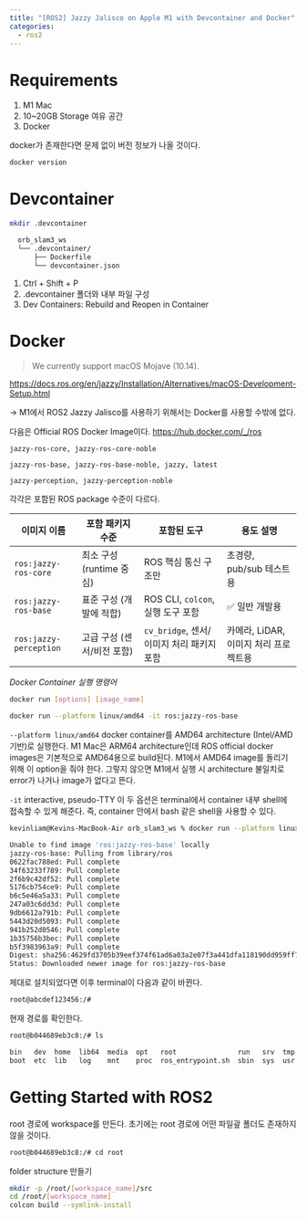 ```yaml
---
title: "[ROS2] Jazzy Jalisco on Apple M1 with Devcontainer and Docker"
categories: 
  - ros2
---
```

# Requirements

1. M1 Mac
2. 10~20GB Storage 여유 공간
3. Docker

docker가 존재한다면 문제 없이 버전 정보가 나올 것이다.

```bash
docker version
```

# Devcontainer

```bash
mkdir .devcontainer
```

```txt
  orb_slam3_ws
  └── .devcontainer/
      ├── Dockerfile
      └── devcontainer.json
```

1. Ctrl + Shift + P
2. .devcontainer 폴더와 내부 파일 구성
3. Dev Containers: Rebuild and Reopen in Container

# Docker

>We currently support macOS Mojave (10.14).

https://docs.ros.org/en/jazzy/Installation/Alternatives/macOS-Development-Setup.html

-> M1에서 ROS2 Jazzy Jalisco를 사용하기 위해서는 Docker를 사용할 수밖에 없다.

다음은 Official ROS Docker Image이다. https://hub.docker.com/_/ros

```
jazzy-ros-core, jazzy-ros-core-noble⁠

jazzy-ros-base, jazzy-ros-base-noble, jazzy, latest⁠

jazzy-perception, jazzy-perception-noble⁠
```

각각은 포함된 ROS package 수준이 다르다.

| 이미지 이름              | 포함 패키지 수준            | 포함된 도구                              | 용도 설명                          |
|--------------------------|-----------------------------|------------------------------------------|------------------------------------|
| `ros:jazzy-ros-core`     | 최소 구성 (runtime 중심)     | ROS 핵심 통신 구조만                     | 초경량, pub/sub 테스트용           |
| `ros:jazzy-ros-base`     | 표준 구성 (개발에 적합)      | ROS CLI, `colcon`, 실행 도구 포함        | ✅ 일반 개발용                     |
| `ros:jazzy-perception`   | 고급 구성 (센서/비전 포함)   | `cv_bridge`, 센서/이미지 처리 패키지 포함 | 카메라, LiDAR, 이미지 처리 프로젝트용 |

*Docker Container 실행 명령어*

```bash
docker run [options] [image_name]

docker run --platform linux/amd64 -it ros:jazzy-ros-base
```

`--platform linux/amd64` docker container를 AMD64 architecture (Intel/AMD 기반)로 실행한다. M1 Mac은 ARM64 architecture인데 ROS official docker images은 기본적으로 AMD64용으로 build된다. M1에서 AMD64 image를 돌리기 위해 이 option을 줘야 한다. 그렇지 않으면 M1에서 실행 시 architecture 불일치로 error가 나거나 image가 없다고 뜬다.

`-it` interactive, pseudo-TTY 이 두 옵션은 terminal에서 container 내부 shell에 접속할 수 있게 해준다. 즉, container 안에서 bash 같은 shell을 사용할 수 있다.

```bash
kevinliam@Kevins-MacBook-Air orb_slam3_ws % docker run --platform linux/amd64 -it --rm ros:jazzy-ros-base
```

```bash
Unable to find image 'ros:jazzy-ros-base' locally
jazzy-ros-base: Pulling from library/ros
0622fac788ed: Pull complete 
34f63233f789: Pull complete 
2f6b9c42df52: Pull complete 
5176cb754ce9: Pull complete 
b6c5e46a5a33: Pull complete 
247a03c6dd3d: Pull complete 
9db6612a791b: Pull complete 
5443d20d5093: Pull complete 
941b252d0546: Pull complete 
1b35756b3bec: Pull complete 
b5f3983963a9: Pull complete 
Digest: sha256:4629fd3705b39eef374f61ad6a03a2e07f3a441dfa118190dd959ff7472a112e
Status: Downloaded newer image for ros:jazzy-ros-base
```

제대로 설치되었다면 이후 terminal이 다음과 같이 바뀐다.

```bash
root@abcdef123456:/# 
```

현재 경로를 확인한다.

```bash
root@b044689eb3c8:/# ls
```

```bash
bin   dev  home  lib64  media  opt   root               run   srv  tmp  var
boot  etc  lib   log    mnt    proc  ros_entrypoint.sh  sbin  sys  usr
```

# Getting Started with ROS2

root 경로에 workspace를 만든다. 초기에는 root 경로에 어떤 파일괖 폴더도 존재하지 않을 것이다.

```bash
root@b044689eb3c8:/# cd root
```

folder structure 만들기

```bash
mkdir -p /root/[workspace_name]/src
cd /root/[workspace_name]
colcon build --symlink-install
```

